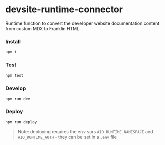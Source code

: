 # devsite-runtime-connector
Runtime function to convert the developer website documentation content from custom MDX to Franklin HTML.

### Install
```sh
npm i
```

### Test
```sh
npm test
```

### Develop
```sh
npm run dev
```

### Deploy
```sh
npm run deploy
```

> Note: deploying requires the env vars `AIO_RUNTIME_NAMESPACE` and `AIO_RUNTIME_AUTH` - they can be set in a `.env` file